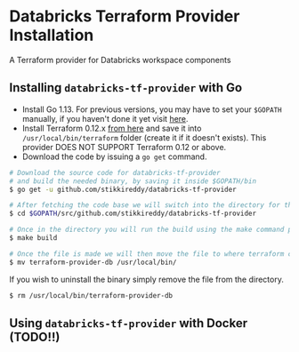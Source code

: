 # Databricks Terraform Provider Installation

A Terraform provider for Databricks workspace components

## Installing `databricks-tf-provider` with Go

* Install Go 1.13. For previous versions, you may have to set your `$GOPATH` manually, if you haven't done it yet visit [here](https://golang.org/doc/install).
* Install Terraform 0.12.x [from here](https://www.terraform.io/downloads.html) and save it into `/usr/local/bin/terraform` folder (create it if it doesn't exists). This provider DOES NOT SUPPORT Terraform 0.12 or above.
* Download the code by issuing a `go get` command.

```bash
# Download the source code for databricks-tf-provider
# and build the needed binary, by saving it inside $GOPATH/bin
$ go get -u github.com/stikkireddy/databricks-tf-provider

# After fetching the code base we will switch into the directory for the code base.
$ cd $GOPATH/src/github.com/stikkireddy/databricks-tf-provider 

# Once in the directory you will run the build using the make command provided by the make file
$ make build

# Once the file is made we will then move the file to where terraform can pick it up
$ mv terraform-provider-db /usr/local/bin/
```

If you wish to uninstall the binary simply remove the file from the directory.

```bash
$ rm /usr/local/bin/terraform-provider-db
```

## Using `databricks-tf-provider` with Docker (TODO!!)



